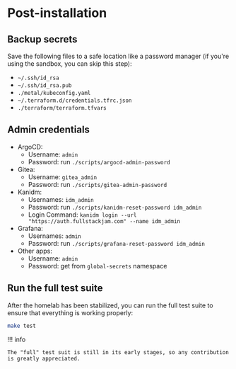 # Post-installation

## Backup secrets

Save the following files to a safe location like a password manager (if you're using the sandbox, you can skip this step):

- `~/.ssh/id_rsa`
- `~/.ssh/id_rsa.pub`
- `./metal/kubeconfig.yaml`
- `~/.terraform.d/credentials.tfrc.json`
- `./terraform/terraform.tfvars`

## Admin credentials

- ArgoCD:
    - Username: `admin`
    - Password: run `./scripts/argocd-admin-password`
- Gitea:
    - Username: `gitea_admin`
    - Password: run `./scripts/gitea-admin-password`
- Kanidm:
    - Usernames: `idm_admin`
    - Password: run `./scripts/kanidm-reset-password idm_admin`
    - Login Command: `kanidm login --url "https://auth.fullstackjam.com" --name idm_admin`
- Grafana:
    - Usernames: `admin`
    - Password: run `./scripts/grafana-reset-password idm_admin`
- Other apps:
    - Username: `admin`
    - Password: get from `global-secrets` namespace

## Run the full test suite

After the homelab has been stabilized, you can run the full test suite to ensure that everything is working properly:

```sh
make test
```

!!! info

    The "full" test suit is still in its early stages, so any contribution is greatly appreciated.
